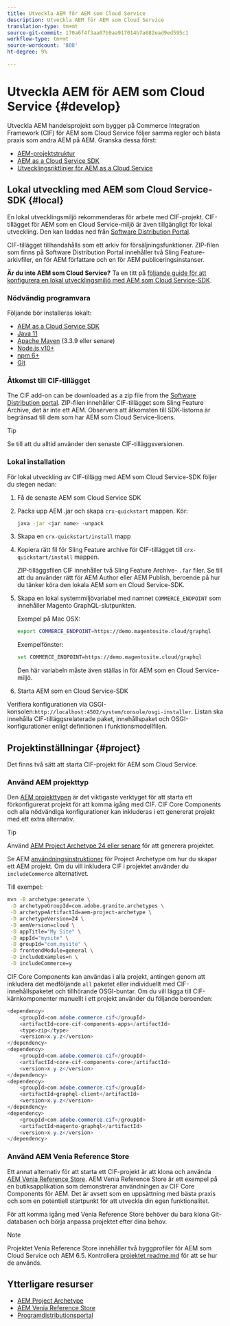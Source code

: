 ```yaml
---
title: Utveckla AEM för AEM som Cloud Service
description: Utveckla AEM för AEM som Cloud Service
translation-type: tm+mt
source-git-commit: 170a6f4f3aa07b9aa917014b7a682ead9ed595c1
workflow-type: tm+mt
source-wordcount: '808'
ht-degree: 9%

---
```



# Utveckla AEM för AEM som Cloud Service {#develop}

Utveckla AEM handelsprojekt som bygger på Commerce Integration Framework (CIF) för AEM som Cloud Service följer samma regler och bästa praxis som andra AEM på AEM. Granska dessa först:

- [AEM-projektstruktur](https://docs.adobe.com/content/help/en/experience-manager-cloud-service/implementing/developing/aem-project-content-package-structure.html)
- [AEM as a Cloud Service SDK](https://docs.adobe.com/content/help/en/experience-manager-cloud-service/implementing/developing/aem-as-a-cloud-service-sdk.html)
- [Utvecklingsriktlinjer för AEM as a Cloud Service](https://docs.adobe.com/content/help/en/experience-manager-cloud-service/implementing/developing/development-guidelines.html)

## Lokal utveckling med AEM som Cloud Service-SDK {#local}

En lokal utvecklingsmiljö rekommenderas för arbete med CIF-projekt. CIF-tillägget för AEM som en Cloud Service-miljö är även tillgängligt för lokal utveckling. Den kan laddas ned från [Software Distribution Portal](https://experience.adobe.com/#/downloads/content/software-distribution/en/aemcloud.html).

CIF-tillägget tillhandahålls som ett arkiv för försäljningsfunktioner. ZIP-filen som finns på Software Distribution Portal innehåller två Sling Feature-arkivfiler, en för AEM författare och en för AEM publiceringsinstanser.

**Är du inte AEM som Cloud Service?** Ta en titt på [följande guide för att konfigurera en lokal utvecklingsmiljö med AEM som Cloud Service-SDK](https://docs.adobe.com/content/help/en/experience-manager-learn/cloud-service/local-development-environment-set-up/overview.html).

### Nödvändig programvara

Följande bör installeras lokalt:

- [AEM as a Cloud Service SDK](https://docs.adobe.com/content/help/en/*experience-manager-learn/cloud-service/local-development-environment-set-up/aem-runtime.html#download-the-aem-as-a-cloud-service-sdk)
- [Java 11](https://downloads.experiencecloud.adobe.com/content/software-distribution/en/general.html)
- [Apache Maven](https://maven.apache.org/) (3.3.9 eller senare)
- [Node.js v10+](https://nodejs.org/en/)
- [npm 6+](https://www.npmjs.com/)
- [Git](https://git-scm.com/)

### Åtkomst till CIF-tillägget

The CIF add-on can be downloaded as a zip file from the [Software Distribution portal](https://experience.adobe.com/#/downloads/content/software-distribution/en/aemcloud.html). ZIP-filen innehåller CIF-tillägget som Sling Feature Archive, det är inte ett AEM. Observera att åtkomsten till SDK-listorna är begränsad till dem som har AEM som Cloud Service-licens.

>[!TIP]
>
>Se till att du alltid använder den senaste CIF-tilläggsversionen.

### Lokal installation

För lokal utveckling av CIF-tillägg med AEM som Cloud Service-SDK följer du stegen nedan:

1. Få de senaste AEM som Cloud Service SDK
2. Packa upp AEM .jar och skapa `crx-quickstart` mappen. Kör:

   ```bash
   java -jar <jar name> -unpack
   ```

3. Skapa en `crx-quickstart/install` mapp
4. Kopiera rätt fil för Sling Feature archive för CIF-tillägget till `crx-quickstart/install` mappen.

   ZIP-tilläggsfilen CIF innehåller två Sling Feature Archive- `.far` filer. Se till att du använder rätt för AEM Author eller AEM Publish, beroende på hur du tänker köra den lokala AEM som en Cloud Service-SDK.

5. Skapa en lokal systemmiljövariabel med namnet `COMMERCE_ENDPOINT` som innehåller Magento GraphQL-slutpunkten.

   Exempel på Mac OSX:

   ```bash
   export COMMERCE_ENDPOINT=https://demo.magentosite.cloud/graphql
   ````

   Exempelfönster:

   ```bash
   set COMMERCE_ENDPOINT=https://demo.magentosite.cloud/graphql
   ````

   Den här variabeln måste även ställas in för AEM som en Cloud Service-miljö.

6. Starta AEM som en Cloud Service-SDK

Verifiera konfigurationen via OSGI-konsolen:`http://localhost:4502/system/console/osgi-installer`. Listan ska innehålla CIF-tilläggsrelaterade paket, innehållspaket och OSGI-konfigurationer enligt definitionen i funktionsmodellfilen.

## Projektinställningar {#project}

Det finns två sätt att starta CIF-projekt för AEM som Cloud Service.

### Använd AEM projekttyp

Den [AEM projekttypen](https://github.com/adobe/aem-project-archetype) är det viktigaste verktyget för att starta ett förkonfigurerat projekt för att komma igång med CIF. CIF Core Components och alla nödvändiga konfigurationer kan inkluderas i ett genererat projekt med ett extra alternativ.

>[!TIP]
>
>Använd [AEM Project Archetype 24 eller senare](https://github.com/adobe/aem-project-archetype/releases) för att generera projektet.

Se AEM [användningsinstruktioner](https://github.com/adobe/aem-project-archetype#usage) för Project Archetype om hur du skapar ett AEM projekt. Om du vill inkludera CIF i projektet använder du `includeCommerce` alternativet.

Till exempel:

```bash
mvn -B archetype:generate \
 -D archetypeGroupId=com.adobe.granite.archetypes \
 -D archetypeArtifactId=aem-project-archetype \
 -D archetypeVersion=24 \
 -D aemVersion=cloud \
 -D appTitle="My Site" \
 -D appId="mysite" \
 -D groupId="com.mysite" \
 -D frontendModule=general \
 -D includeExamples=n \
 -D includeCommerce=y
```

CIF Core Components kan användas i alla projekt, antingen genom att inkludera det medföljande `all` paketet eller individuellt med CIF-innehållspaketet och tillhörande OSGI-buntar. Om du vill lägga till CIF-kärnkomponenter manuellt i ett projekt använder du följande beroenden:

```java
<dependency>
    <groupId>com.adobe.commerce.cif</groupId>
    <artifactId>core-cif-components-apps</artifactId>
    <type>zip</type>
    <version>x.y.z</version>
</dependency>
<dependency>
    <groupId>com.adobe.commerce.cif</groupId>
    <artifactId>core-cif-components-core</artifactId>
    <version>x.y.z</version>
</dependency>
<dependency>
    <groupId>com.adobe.commerce.cif</groupId>
    <artifactId>graphql-client</artifactId>
    <version>x.y.z</version>
</dependency>
<dependency>
    <groupId>com.adobe.commerce.cif</groupId>
    <artifactId>magento-graphql</artifactId>
    <version>x.y.z</version>
</dependency>
```

### Använd AEM Venia Reference Store

Ett annat alternativ för att starta ett CIF-projekt är att klona och använda [AEM Venia Reference Store](https://github.com/adobe/aem-cif-guides-venia). AEM Venia Reference Store är ett exempel på en butiksapplikation som demonstrerar användningen av CIF Core Components för AEM. Det är avsett som en uppsättning med bästa praxis och som en potentiell startpunkt för att utveckla din egen funktionalitet.

För att komma igång med Venia Reference Store behöver du bara klona Git-databasen och börja anpassa projektet efter dina behov.

>[!NOTE]
>
>Projektet Venia Reference Store innehåller två byggprofiler för AEM som Cloud Service och AEM 6.5. Kontrollera [projektet readme.md](https://github.com/adobe/aem-cif-guides-venia/blob/main/README.md) för att se hur de används.

## Ytterligare resurser

- [AEM Project Archetype](https://github.com/adobe/aem-project-archetype)
- [AEM Venia Reference Store](https://github.com/adobe/aem-cif-guides-venia)
- [Programdistributionsportal](https://experience.adobe.com/#/downloads/content/software-distribution/en/aemcloud.html)
